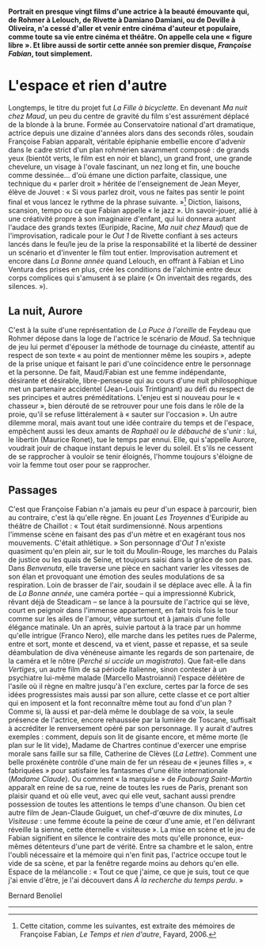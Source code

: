 **Portrait en presque vingt films d'une actrice à la beauté émouvante qui, de Rohmer à Lelouch, de Rivette à Damiano Damiani, ou de Deville à Oliveira, n'a cessé d'aller et venir entre cinéma d'auteur et populaire, comme toute sa vie entre cinéma et théâtre. On appelle cela une « figure libre ». Et libre aussi de sortir cette année son premier disque, _Françoise Fabian_, tout simplement.**

# L'espace et rien d'autre

Longtemps, le titre du projet fut _La Fille à bicyclette_. En devenant _Ma nuit chez Maud_, un peu du centre de gravité du film s'est assurément déplacé de la blonde à la brune. Formée au Conservatoire national d'art dramatique, actrice depuis une dizaine d'années alors dans des seconds rôles, soudain Françoise Fabian apparaît, véritable épiphanie embellie encore d'advenir dans le cadre strict d'un plan rohmérien savamment composé : de grands yeux (bientôt verts, le film est en noir et blanc), un grand front, une grande chevelure, un visage à l'ovale fascinant, un nez long et fin, une bouche comme dessinée... d'où émane une diction parfaite, classique, une technique du « parler droit » héritée de l'enseignement de Jean Meyer, élève de Jouvet : « Si vous parlez droit, vous ne faites pas sentir le point final et vous lancez le rythme de la phrase suivante. »[^1] Diction, liaisons, scansion, tempo ou ce que Fabian appelle « le jazz ». Un savoir-jouer, allié à une créativité propre à son imaginaire d'enfant, qui lui donnera autant l'audace des grands textes (Euripide, Racine, _Ma nuit chez Maud_) que de l'improvisation, radicale pour le _Out 1_ de Rivette confiant à ses acteurs lancés dans le feu/le jeu de la prise la responsabilité et la liberté de dessiner un scénario et d'inventer le film tout entier. Improvisation autrement et encore dans _La Bonne année_ quand Lelouch, en offrant à Fabian et Lino Ventura des prises en plus, crée les conditions de l'alchimie entre deux corps complices qui s'amusent à se plaire (« On inventait des regards, des silences. »).

## La nuit, Aurore

C'est à la suite d'une représentation de _La Puce à l'oreille_ de Feydeau que Rohmer dépose dans la loge de l'actrice le scénario de _Maud_. Sa technique de jeu lui permet d'épouser la méthode de tournage du cinéaste, attentif au respect de son texte « au point de mentionner même les soupirs », adepte de la prise unique et faisant le pari d'une coïncidence entre le personnage et la personne. De fait, Maud/Fabian est une femme indépendante, désirante et désirable, libre-penseuse qui au cours d'une nuit philosophique met un partenaire accidentel (Jean-Louis Trintignant) au défi du respect de ses principes et autres préméditations. L'enjeu est si nouveau pour le « chasseur », bien dérouté de se retrouver pour une fois dans le rôle de la proie, qu'il se refuse littéralement à « sauter sur l'occasion ». Un autre dilemme moral, mais avant tout une idée contraire du temps et de l'espace, empêchent aussi les deux amants de _Raphaël ou le débauché_ de s'unir : lui, le libertin (Maurice Ronet), tue le temps par ennui. Elle, qui s'appelle Aurore, voudrait jouir de chaque instant depuis le lever du soleil. Et s'ils ne cessent de se rapprocher à vouloir se tenir éloignés, l'homme toujours s'éloigne de voir la femme tout oser pour se rapprocher.

## Passages

C'est que Françoise Fabian n'a jamais eu peur d'un espace à parcourir, bien au contraire, c'est là qu'elle règne. En jouant _Les Troyennes_ d'Euripide au théâtre de Chaillot : « Tout était surdimensionné. Nous arpentions l'immense scène en faisant des pas d'un mètre et en exagérant tous nos mouvements. C'était athlétique. » Son personnage d'_Out 1_ n'existe quasiment qu'en plein air, sur le toit du Moulin-Rouge, les marches du Palais de justice ou les quais de Seine, et toujours saisi dans la grâce de son pas. Dans _Benvenuta_, elle traverse une pièce en sachant varier les vitesses de son élan et provoquant une émotion des seules modulations de sa respiration. Loin de brasser de l'air, soudain il se déplace avec elle. À la fin de _La Bonne année_, une caméra portée – qui a impressionné Kubrick, rêvant déjà de Steadicam – se lance à la poursuite de l'actrice qui se lève, court en peignoir dans l'immense appartement, en fait trois fois le tour comme sur les ailes de l'amour, vêtue surtout et à jamais d'une folle élégance matinale. Un an après, suivie partout à la trace par un homme qu'elle intrigue (Franco Nero), elle marche dans les petites rues de Palerme, entre et sort, monte et descend, va et vient, passe et repasse, et sa seule déambulation de diva vénéneuse aimante les regards de son partenaire, de la caméra et le nôtre (_Perché si uccide un magistrato_). Que fait-elle dans _Vertiges_, un autre film de sa période italienne, sinon contester à un psychiatre lui-même malade (Marcello Mastroianni) l'espace délétère de l'asile où il règne en maître jusqu'à l'en exclure, certes par la force de ses idées progressistes mais aussi par son allure, cette classe et ce port altier qui en imposent et la font reconnaître même tout au fond d'un plan ? Comme si, là aussi et par-delà même le doublage de sa voix, la seule présence de l'actrice, encore rehaussée par la lumière de Toscane, suffisait à accréditer le renversement opéré par son personnage. Il y aurait d'autres exemples : comment, depuis son lit de gisante encore, et même morte (le plan sur le lit vide), Madame de Chartres continue d'exercer une emprise morale sans faille sur sa fille, Catherine de Clèves (_La Lettre_). Comment une belle proxénète contrôle d'une main de fer un réseau de « jeunes filles », « fabriquées » pour satisfaire les fantasmes d'une élite internationale (_Madame Claude_). Ou comment « la marquise » de _Faubourg Saint-Martin_ apparaît en reine de sa rue, reine de toutes les rues de Paris, prenant son plaisir quand et où elle veut, avec qui elle veut, sachant aussi prendre possession de toutes les attentions le temps d'une chanson. Ou bien cet autre film de Jean-Claude Guiguet, un chef-d'œuvre de dix minutes, _La Visiteuse_ : une femme écoute la peine de cœur d'une amie, et l'en délivrant réveille la sienne, cette éternelle « visiteuse ». La mise en scène et le jeu de Fabian signifient en silence le contraire des mots qu'elle prononce, eux-mêmes détenteurs d'une part de vérité. Entre sa chambre et le salon, entre l'oubli nécessaire et la mémoire qui n'en finit pas, l'actrice occupe tout le vide de sa scène, et par la fenêtre regarde moins au dehors qu'en elle. Espace de la mélancolie : « Tout ce que j'aime, ce que je suis, tout ce que j'ai envie d'être, je l'ai découvert dans _À la recherche du temps perdu_. »

Bernard Benoliel

---

[^1]: Cette citation, comme les suivantes, est extraite des mémoires de Françoise Fabian, _Le Temps et rien d'autre_, Fayard, 2006.
